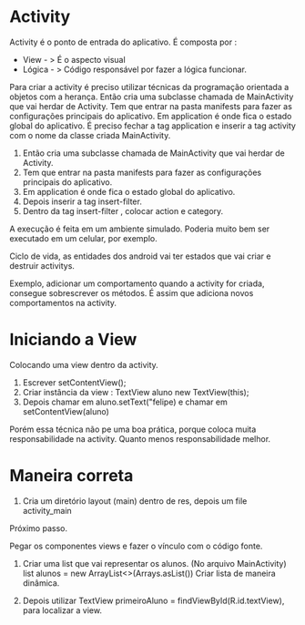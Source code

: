 # Activity

Activity é o ponto de entrada do aplicativo.  É composta por :

*   View - > É o aspecto visual
*   Lógica - > Código  responsável por fazer a lógica funcionar.

Para criar a activity é preciso utilizar técnicas da programação orientada a objetos com a herança. Então cria uma subclasse chamada de MainActivity que vai herdar de Activity.
Tem que entrar na pasta manifests para fazer as configurações principais do aplicativo. Em application é onde fica o estado global do aplicativo.
É preciso fechar a tag application e inserir a tag activity com o nome da classe criada MainActivity. 

1. Então cria uma subclasse chamada de MainActivity que vai herdar de Activity.
2. Tem que entrar na pasta manifests para fazer as configurações principais do aplicativo.
3. Em application é onde fica o estado global do aplicativo.
4. Depois inserir a tag insert-filter.
5. Dentro da tag insert-filter , colocar action e category.

A execução é feita em um ambiente simulado. Poderia muito bem ser executado em um celular, por exemplo.

Ciclo de vida, as entidades dos android vai ter estados que vai criar e destruir activitys.

Exemplo, adicionar um comportamento quando a activity for criada, consegue sobrescrever os métodos. É assim que adiciona novos comportamentos na activity.

# Iniciando a View

Colocando uma view dentro da activity.

1.  Escrever setContentView();
2.  Criar instância da view : TextView aluno new TextView(this);
3.  Depois chamar em aluno.setText("felipe) e chamar em setContentView(aluno)

Porém essa técnica não pe uma boa prática, porque coloca muita responsabilidade na activity. Quanto menos responsabilidade melhor.

# Maneira correta 

1. Cria um diretório layout (main) dentro de res, depois um file activity_main

Próximo passo.

Pegar os componentes views e fazer o vínculo com o código fonte.

1. Criar uma list que vai representar os alunos. (No arquivo MainActivity)
list<String> alunos = new ArrayList<>(Arrays.asList())
Criar lista de maneira dinâmica.

2. Depois utilizar TextView primeiroAluno = findViewById(R.id.textView), para localizar a view.